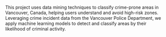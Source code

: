 This project uses data mining techniques to classify crime-prone areas in Vancouver, Canada, helping users understand and avoid high-risk zones. Leveraging crime incident data from the Vancouver Police Department, we apply machine learning models to detect and classify areas by their likelihood of criminal activity.
